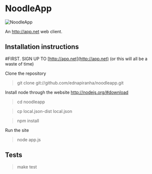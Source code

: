 # NoodleApp

![NoodleApp](http://f.cl.ly/items/1e1e2f0u0g2W1v3d2V0w/NoodleApp-2.jpg)

An http://app.net web client.

## Installation instructions

#FIRST. SIGN UP TO [http://app.net](http://app.net) (or this will all be a waste of time)

Clone the repository

> git clone git://github.com/ednapiranha/noodleapp.git

Install node through the website http://nodejs.org/#download

> cd noodleapp

> cp local.json-dist local.json

> npm install

Run the site

> node app.js

## Tests

> make test